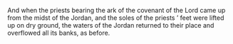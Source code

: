 And when the priests bearing the ark of the covenant of the Lord came up from the midst of the Jordan, and the soles of the priests ’ feet were lifted up on dry ground, the waters of the Jordan returned to their place and overflowed all its banks, as before.
